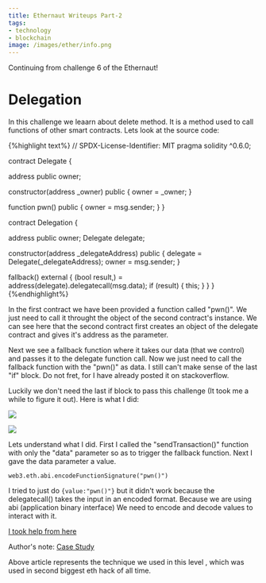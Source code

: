 ```yaml
---
title: Ethernaut Writeups Part-2
tags:
- technology
- blockchain
image: /images/ether/info.png
---
```


Continuing from challenge 6 of the Ethernaut!

<!--more-->

# Delegation

In this challenge we leaarn about delete method. It is a method used to call functions of other smart contracts. Lets look at the source code:

{%highlight text%}
// SPDX-License-Identifier: MIT
pragma solidity ^0.6.0;

contract Delegate {

  address public owner;

  constructor(address _owner) public {
    owner = _owner;
  }

  function pwn() public {
    owner = msg.sender;
  }
}

contract Delegation {

  address public owner;
  Delegate delegate;

  constructor(address _delegateAddress) public {
    delegate = Delegate(_delegateAddress);
    owner = msg.sender;
  }

  fallback() external {
    (bool result,) = address(delegate).delegatecall(msg.data);
    if (result) {
      this;
    }
  }
}
{%endhighlight%}

In the first contract we have been provided a function called "pwn()". We just need to call it throught the object of the second contract's instance. We can see here that the second contract first creates an object of the delegate contract and gives it's address as the parameter.  

Next we see a fallback function where it takes our data (that we control) and passes it to the delegate function call. Now we just need to call the fallback function with the "pwn()" as data. I still can't make sense of the last "if" block. Do not fret, for I have already posted it on stackoverflow.

Luckily we don't need the last if block to pass this challenge (It took me a while to figure it out). Here is what I did:

![](https://i.imgur.com/JEF8SCi.png)

![](https://i.imgur.com/gjfCNWs.png)

Lets understand what I did. First I called the "sendTransaction()" function with only the "data" parameter so as to trigger the fallback function. Next I gave the data parameter a value.

`web3.eth.abi.encodeFunctionSignature("pwn()")`

I tried to just do `{value:"pwn()"}` but it didn't work because the delegatecall() takes the input in an encoded format. Because we are using abi (application binary interface) We need to encode and decode values to interact with it. 

[I took help from here](https://medium.com/coinmonks/delegatecall-calling-another-contract-function-in-solidity-b579f804178c)

Author's note: [Case Study](https://blog.openzeppelin.com/on-the-parity-wallet-multisig-hack-405a8c12e8f7/)

Above article represents the technique we used in this level , which was used in second biggest eth hack of all time. 